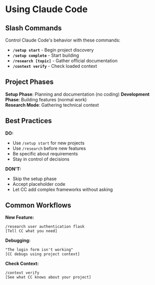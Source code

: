 # Using Claude Code

## Slash Commands

Control Claude Code's behavior with these commands:

- **`/setup start`** - Begin project discovery
- **`/setup complete`** - Start building
- **`/research [topic]`** - Gather official documentation
- **`/context verify`** - Check loaded context

## Project Phases

**Setup Phase**: Planning and documentation (no coding)
**Development Phase**: Building features (normal work)  
**Research Mode**: Gathering technical context

## Best Practices

**DO:**
- Use `/setup start` for new projects  
- Use `/research` before new features
- Be specific about requirements
- Stay in control of decisions

**DON'T:**
- Skip the setup phase
- Accept placeholder code
- Let CC add complex frameworks without asking

## Common Workflows

**New Feature:**
```
/research user authentication flask
[Tell CC what you need]
```

**Debugging:**
```
"The login form isn't working"
[CC debugs using project context]
```

**Check Context:**
```
/context verify
[See what CC knows about your project]
```